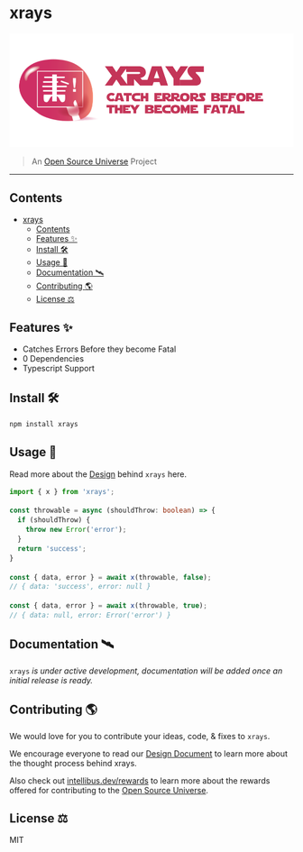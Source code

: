 # xrays

![Xrays — Catch Errors before they become Fatal](assets/xrays.png)

> An [Open Source Universe](https://github.com/intellibus/approach) Project

---

## Contents

- [xrays](#xrays)
  - [Contents](#contents)
  - [Features ✨](#features-)
  - [Install 🛠](#install-)
  - [Usage 🔭](#usage-)
  - [Documentation 🛰](#documentation-)
  - [Contributing 🌎](#contributing-)
  - [License ⚖️](#license-️)

## Features ✨

- Catches Errors Before they become Fatal
- 0 Dependencies
- Typescript Support

## Install 🛠

```sh
npm install xrays
```

## Usage 🔭

Read more about the [Design](https://github.com/intellibus/xrays/blob/main/DESIGN.md) behind `xrays` here.

```typescript
import { x } from 'xrays';

const throwable = async (shouldThrow: boolean) => {
  if (shouldThrow) {
    throw new Error('error');
  }
  return 'success';
}

const { data, error } = await x(throwable, false);
// { data: 'success', error: null }

const { data, error } = await x(throwable, true);
// { data: null, error: Error('error') }
```

## Documentation 🛰

`xrays` *is under active development, documentation will be added once an initial release is ready.*

## Contributing 🌎

We would love for you to contribute your ideas, code, & fixes to `xrays`.

We encourage everyone to read our [Design Document](https://github.com/intellibus/xrays/blob/main/DESIGN.md) to learn more about the thought process behind xrays.

Also check out [intellibus.dev/rewards](intellibus.dev/rewards) to learn more about the rewards offered for contributing to the [Open Source Universe](https://github.com/intellibus/approach).

## License ⚖️

MIT
